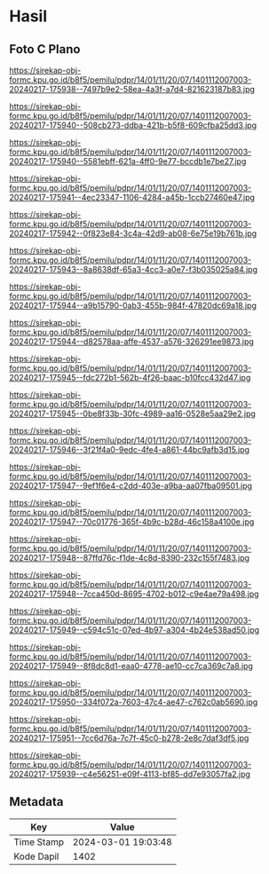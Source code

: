 # Hasil

## Foto C Plano

https://sirekap-obj-formc.kpu.go.id/b8f5/pemilu/pdpr/14/01/11/20/07/1401112007003-20240217-175938--7497b9e2-58ea-4a3f-a7d4-821623187b83.jpg

https://sirekap-obj-formc.kpu.go.id/b8f5/pemilu/pdpr/14/01/11/20/07/1401112007003-20240217-175940--508cb273-ddba-421b-b5f8-609cfba25dd3.jpg

https://sirekap-obj-formc.kpu.go.id/b8f5/pemilu/pdpr/14/01/11/20/07/1401112007003-20240217-175940--5581ebff-621a-4ff0-9e77-bccdb1e7be27.jpg

https://sirekap-obj-formc.kpu.go.id/b8f5/pemilu/pdpr/14/01/11/20/07/1401112007003-20240217-175941--4ec23347-1106-4284-a45b-1ccb27460e47.jpg

https://sirekap-obj-formc.kpu.go.id/b8f5/pemilu/pdpr/14/01/11/20/07/1401112007003-20240217-175942--0f823e84-3c4a-42d9-ab08-6e75e19b761b.jpg

https://sirekap-obj-formc.kpu.go.id/b8f5/pemilu/pdpr/14/01/11/20/07/1401112007003-20240217-175943--8a8638df-65a3-4cc3-a0e7-f3b035025a84.jpg

https://sirekap-obj-formc.kpu.go.id/b8f5/pemilu/pdpr/14/01/11/20/07/1401112007003-20240217-175944--a9b15790-0ab3-455b-984f-47820dc69a18.jpg

https://sirekap-obj-formc.kpu.go.id/b8f5/pemilu/pdpr/14/01/11/20/07/1401112007003-20240217-175944--d82578aa-affe-4537-a576-326291ee9873.jpg

https://sirekap-obj-formc.kpu.go.id/b8f5/pemilu/pdpr/14/01/11/20/07/1401112007003-20240217-175945--fdc272b1-562b-4f26-baac-b10fcc432d47.jpg

https://sirekap-obj-formc.kpu.go.id/b8f5/pemilu/pdpr/14/01/11/20/07/1401112007003-20240217-175945--0be8f33b-30fc-4989-aa16-0528e5aa29e2.jpg

https://sirekap-obj-formc.kpu.go.id/b8f5/pemilu/pdpr/14/01/11/20/07/1401112007003-20240217-175946--3f21f4a0-9edc-4fe4-a861-44bc9afb3d15.jpg

https://sirekap-obj-formc.kpu.go.id/b8f5/pemilu/pdpr/14/01/11/20/07/1401112007003-20240217-175947--9ef1f6e4-c2dd-403e-a9ba-aa07fba09501.jpg

https://sirekap-obj-formc.kpu.go.id/b8f5/pemilu/pdpr/14/01/11/20/07/1401112007003-20240217-175947--70c01776-365f-4b9c-b28d-46c158a4100e.jpg

https://sirekap-obj-formc.kpu.go.id/b8f5/pemilu/pdpr/14/01/11/20/07/1401112007003-20240217-175948--87ffd76c-f1de-4c8d-8390-232c155f7483.jpg

https://sirekap-obj-formc.kpu.go.id/b8f5/pemilu/pdpr/14/01/11/20/07/1401112007003-20240217-175948--7cca450d-8695-4702-b012-c9e4ae79a498.jpg

https://sirekap-obj-formc.kpu.go.id/b8f5/pemilu/pdpr/14/01/11/20/07/1401112007003-20240217-175949--c594c51c-07ed-4b97-a304-4b24e538ad50.jpg

https://sirekap-obj-formc.kpu.go.id/b8f5/pemilu/pdpr/14/01/11/20/07/1401112007003-20240217-175949--8f8dc8d1-eaa0-4778-ae10-cc7ca369c7a8.jpg

https://sirekap-obj-formc.kpu.go.id/b8f5/pemilu/pdpr/14/01/11/20/07/1401112007003-20240217-175950--334f072a-7603-47c4-ae47-c762c0ab5690.jpg

https://sirekap-obj-formc.kpu.go.id/b8f5/pemilu/pdpr/14/01/11/20/07/1401112007003-20240217-175951--7cc6d76a-7c7f-45c0-b278-2e8c7daf3df5.jpg

https://sirekap-obj-formc.kpu.go.id/b8f5/pemilu/pdpr/14/01/11/20/07/1401112007003-20240217-175939--c4e56251-e09f-4113-bf85-dd7e93057fa2.jpg


## Metadata

| Key        | Value               |
| ---------- | ------------------- |
| Time Stamp | 2024-03-01 19:03:48 |
| Kode Dapil | 1402                |



